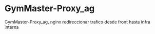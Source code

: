 # GymMaster-Proxy_ag
GymMaster-Proxy_ag, nginx redireccionar trafico desde front hasta infra interna
